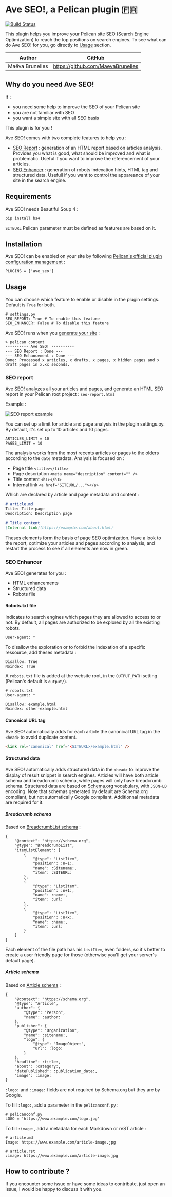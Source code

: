 # Ave SEO!, a Pelican plugin :fr:

[![Build Status](https://travis-ci.com/MaevaBrunelles/ave_seo.svg?branch=dev)](https://travis-ci.com/MaevaBrunelles/ave_seo)

This plugin helps you improve your Pelican site SEO (Search Engine Optimization) to reach the top positions on search engines. To see what can do Ave SEO! for you, go directly to [Usage](#usage) section.

 
| Author          | GitHub                            |
| :-------------: | :-------------------------------: |
| Maëva Brunelles | https://github.com/MaevaBrunelles |

## Why do you need Ave SEO!

If :
* you need some help to improve the SEO of your Pelican site 
* you are not familiar with SEO 
* you want a simple site with all SEO basis

This plugin is for you !

Ave SEO! comes with two complete features to help you :
* [SEO Report](#seo-report) : generation of an HTML report based on articles analysis. Provides you what is good, what should be improved and what is problematic. Useful if you want to improve the referencement of your articles. 
* [SEO Enhancer](#seo-enhancer) : generation of robots indexation hints, HTML tag and structured data. Usefull if you want to control the appareance of your site in the search engine.

## Requirements

Ave SEO! needs Beautiful Soup 4 :

```
pip install bs4
```

`SITEURL` Pelican parameter must be defined as features are based on it.

## Installation

Ave SEO! can be enabled on your site by following [Pelican's official plugin configuration management](http://docs.getpelican.com/en/3.6.3/plugins.html#how-to-use-plugins) :

```
PLUGINS = ['ave_seo']
```

## Usage

You can choose which feature to enable or disable in the plugin settings. Default is `True` for both.

```
# settings.py
SEO_REPORT: True # To enable this feature
SEO_ENHANCER: False # To disable this feature
```

Ave SEO! runs when you [generate your site](https://docs.getpelican.com/en/stable/quickstart.html#generate-your-site) :
```
> pelican content
---------- Ave SEO! ----------
--- SEO Report : Done ---
--- SEO Enhancement : Done ---
Done: Processed x articles, x drafts, x pages, x hidden pages and x draft pages in x.xx seconds.
```

### SEO report

Ave SEO! analyzes all your articles and pages, and generate an HTML SEO report in your Pelican root project : `seo-report.html`

Example :

![SEO report example](docs/seo-report-example.png)

You can set up a limit for article and page analysis in the plugin settings.py. By default, it's set up to 10 articles and 10 pages.

```
ARTICLES_LIMIT = 10
PAGES_LIMIT = 10
```

The analysis works from the most recents articles or pages to the olders according to the `date` metadata. 
Analysis is focused on :
* Page title `<title></title>`
* Page description `<meta name="description" content="" />`
* Title content `<h1></h1>`
* Internal link `<a href="SITEURL/..."></a>`

Which are declared by article and page metadata and content :

```markdown
# article.md
Title: Title page
Description: Description page

# Title content
[Internal link](https://example.com/about.html)
```

Theses elements form the basis of page SEO optimization. Have a look to the report, optimize your articles and pages according to analysis, and restart the process to see if all elements are now in green. 

### SEO Enhancer

Ave SEO! generates for you : 
* HTML enhancements 
* Structured data
* Robots file

#### Robots.txt file

Indicates to search engines which pages they are allowed to access to or not. By default, all pages are authorized to be explored by all the existing robots.

```
User-agent: *
```

To disallow the exploration or to forbid the indexation of a specific ressource, add theses metadata :

```
Disallow: True
Noindex: True
```

A `robots.txt` file is added at the website root, in the `OUTPUT_PATH` setting (Pelican's default is `output/`).

```
# robots.txt
User-agent: *

Disallow: example.html
Noindex: other-example.html
```

#### Canonical URL tag

Ave SEO! automatically adds for each article the canonical URL tag in the `<head>` to avoid duplicate content.

```html
<link rel="canonical" href="<SITEURL>/example.html" />
```

#### Structured data

Ave SEO! automatically adds structured data in the `<head>` to improve the display of result snippet in search engines. Articles will have both article schema and breadcrumb schema, while pages will only have breadcrumb schema.
Structured data are based on [Schema.org](https://schema.org/) vocabulary, with `JSON-LD` encoding. Note that schemas generated by default are Schema.org compliant, but not automatically Google compliant. Additionnal metadata are required for it.

##### Breadcrumb schema

Based on [BreadcrumbList schema](https://schema.org/BreadcrumbList) :

```
{
    "@context": "https://schema.org",
    "@type": "BreadcrumbList",
    "itemListElement": [
        {
            "@type": "ListItem",
            "position": :n=1:,
            "name": :Sitename:,
            "item": :SITEURL:
        },
        {
            "@type": "ListItem",
            "position": :n+1:,
            "name": :name:,
            "item": :url:
        },
        {
            "@type": "ListItem",
            "position": :n+x:,
            "name": :name:,
            "item": :url:
        }
    ]
}
```

Each element of the file path has his `ListItem`, even folders, so it's better to create a user friendly page for those (otherwise you'll get your server's default page). 

##### Article schema

Based on [Article schema](https://schema.org/Article) :

```
{
    "@context": "https://schema.org",
    "@type": "Article",
    "author": {
        "@type": "Person",
        "name": :author:
    },
    "publisher": {
        "@type": "Organization",
        "name": :sitename:,
        "logo": {
            "@type": "ImageObject",
            "url": :logo:
        }
    },
    "headline": :title:,
    "about": :category:,
    "datePublished": :publication_date:,
    "image": :image:
}
```

`:logo:` and `:image:` fields are not required by Schema.org but they are by Google. 

To fill `:logo:`, add a parameter in the `pelicanconf.py` :

```
# pelicanconf.py
LOGO = 'https://www.example.com/logo.jpg'
```

To fill `:image:`, add a metadata for each Markdown or reST article :

```
# article.md
Image: https://www.example.com/article-image.jpg

# article.rst
:image: https://www.example.com/article-image.jpg
```

## How to contribute ?

If you encounter some issue or have some ideas to contribute, just open an issue, I would be happy to discuss it with you.